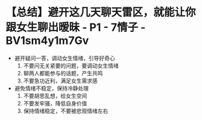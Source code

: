 # 【总结】避开这几天聊天雷区，就能让你跟女生聊出暧昧 - P1 - 7情子 - BV1sm4y1m7Gv

-   避开疑问一答，调动女生情绪，引导好奇心
    1.  不要问无关紧要的问题，要调动女生情绪
    2.  聊两人都能参与的话题，产生共鸣
    3.  不要急功近利，满足女生需求感
-   避免情绪不稳定，保持冷静处理
    1.  不要胡思乱想，给女生空间
    2.  不要发牢骚，降低自身价值
    3.  保持情绪稳定，不要被悲观情绪左右